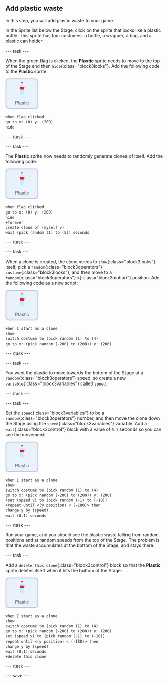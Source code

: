 ## Add plastic waste

In this step, you will add plastic waste to your game.

In the Sprite list below the Stage, click on the sprite that looks like a plastic bottle. This sprite has four costumes: a bottle, a wrapper, a bag, and a plastic can holder.

--- task ---

When the green flag is clicked, the **Plastic** sprite needs to move to the top of the Stage and then `hide`{:class="block3looks"}. Add the following code to the **Plastic** sprite:

![plastic sprite](images/plastic-sprite.png)

```blocks3
when flag clicked
go to x: (0) y: (200)
hide
```

--- /task ---

--- task ---

The **Plastic** sprite now needs to randomly generate clones of itself. Add the following code:

![plastic sprite](images/plastic-sprite.png)

```blocks3
when flag clicked
go to x: (0) y: (200)
hide
+forever
create clone of (myself v)
wait (pick random (1) to (5)) seconds
```

--- /task ---

--- task ---

When a clone is created, the clone needs to `show`{:class="block3looks"} itself, pick a `random`{:class="block3operators"} `costume`{:class="block3looks"}, and then move to a `random`{:class="block3operators"} `x`{:class="block3motion"} position. Add the following code as a new script:

![plastic sprite](images/plastic-sprite.png)

```blocks3
when I start as a clone
show
switch costume to (pick random (1) to (4)
go to x: (pick random (-200) to (200)) y: (200)
```
--- /task ---

--- task ---

You want the plastic to move towards the bottom of the Stage at a  `random`{:class="block3operators"} speed, so create a new `variable`{:class="block3variables"} called `speed`.

--- /task ---

--- task ---

Set the `speed`{:class="block3variables"} to be a `random`{:class="block3operators"} number, and then move the clone down the Stage using the `speed`{:class="block3variables"} variable. Add a `wait`{:class="block3control"} block with a value of `0.1` seconds so you can see the movement:

![plastic sprite](images/plastic-sprite.png)

```blocks3
when I start as a clone
show
switch costume to (pick random (1) to (4)
go to x: (pick random (-200) to (200)) y: (200)
+set (speed v) to (pick random (-1) to (-10))
+repeat until <(y position) < (-180)> then
change y by (speed)
wait (0.1) seconds

```

--- /task ---

Run your game, and you should see the plastic waste falling from random positions and at random speeds from the top of the Stage. The problem is that the waste accumulates at the bottom of the Stage, and stays there.

--- task ---

Add a `delete this clone`{:class="block3control"} block so that the **Plastic** sprite deletes itself when it hits the bottom of the Stage:

![plastic sprite](images/plastic-sprite.png)

```blocks3
when I start as a clone
show
switch costume to (pick random (1) to (4)
go to x: (pick random (-200) to (200)) y: (200)
set (speed v) to (pick random (-1) to (-10))
repeat until <(y position) < (-180)> then
change y by (speed)
wait (0.1) seconds
+delete this clone
```

--- /task ---

--- save ---

